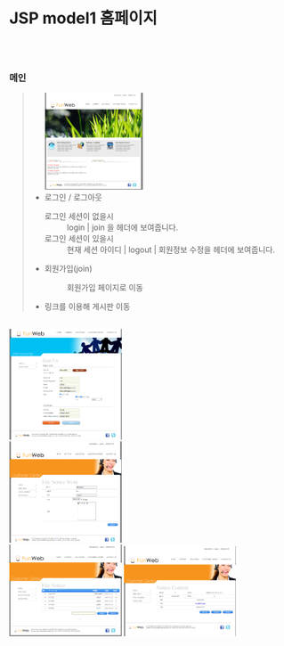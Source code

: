 # JSP model1 홈페이지
<br><br>
  <h3>메인</h3>
  
  <blockquote>
<ul>
  <img src="/img/펀웹1.png" width="40%" height="30%" alt="home"></img>
      <li>로그인 / 로그아웃
        <dl>
      <dt>로그인 세션이 없을시</dt>
      <dd>login | join 을 헤더에 보여줍니다.</dd>
      <dt>로그인 세션이 있을시</dt>
      <dd>현재 세션 아이디 | logout | 회원정보 수정을 헤더에 보여줍니다.</dd>
    </dl>
  </li>
      <li>회원가입(join)
  <dl>
    <dt></dt>
      <dd>회원가입 페이지로 이동</dd>
    </dl>
  </li>
      <li>링크를 이용해 게시판 이동</li>
</ul>
</blockquote>
<br>
<img src="/img/펀웹2.png" width="40%" height="30%" alt="home"></img><br>
<img src="/img/펀웹3-1.png" width="40%" height="30%" alt="home"></img><br>
<img src="/img/편웹3.png" width="40%" height="30%" alt="home"></img>
<img src="/img/펀웹4.png" width="40%" height="30%" alt="home"></img><br>
